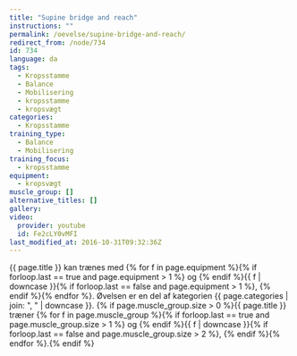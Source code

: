 ```yaml
---
title: "Supine bridge and reach"
instructions: ""
permalink: /oevelse/supine-bridge-and-reach/
redirect_from: /node/734
id: 734
language: da
tags:
  - Kropsstamme
  - Balance
  - Mobilisering
  - kropsstamme
  - kropsvægt
categories:
  - Kropsstamme
training_type:
  - Balance
  - Mobilisering
training_focus:
  - kropsstamme
equipment:
  - kropsvægt
muscle_group: []
alternative_titles: []
gallery:
video:
  provider: youtube
  id: Fe2cLY0vMFI
last_modified_at: 2016-10-31T09:32:36Z
---
```

{{ page.title }} kan trænes med {% for f in page.equipment %}{% if forloop.last == true and page.equipment > 1 %} og {% endif %}{{ f | downcase  }}{% if forloop.last == false and page.equipment > 1 %}, {% endif %}{% endfor %}. Øvelsen er en del af kategorien {{ page.categories | join: ", " | downcase }}. {% if page.muscle_group.size > 0 %}{{ page.title }} træner {% for f in page.muscle_group %}{% if forloop.last == true and page.muscle_group.size > 1 %} og {% endif %}{{ f | downcase }}{% if forloop.last == false and page.muscle_group.size > 2 %}, {% endif %}{% endfor %}.{% endif %}

